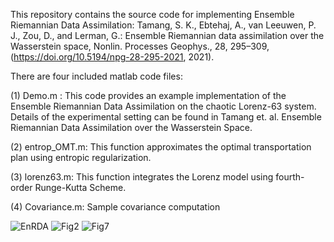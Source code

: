 This repository contains the source code for implementing Ensemble Riemannian Data Assimilation:
Tamang, S. K., Ebtehaj, A., van Leeuwen, P. J., Zou, D., and Lerman, G.: Ensemble Riemannian data assimilation over the Wasserstein space, Nonlin. Processes Geophys., 28, 295–309, (https://doi.org/10.5194/npg-28-295-2021, 2021).

There are four included matlab code files:

(1) Demo.m : This code provides an example implementation of the Ensemble Riemannian Data Assimilation on the chaotic Lorenz-63 system. Details of the experimental setting can be found in Tamang et. al. Ensemble Riemannian Data Assimilation over the Wasserstein Space.

(2) entrop_OMT.m: This function approximates the optimal transportation plan using entropic regularization.

(3) lorenz63.m: This function integrates the Lorenz model using fourth-order Runge-Kutta Scheme.
 
(4) Covariance.m: Sample covariance computation


![EnRDA](https://user-images.githubusercontent.com/46984734/143469929-f0ce5514-5254-4a26-adea-33a18ad13e1e.PNG)
![Fig2](https://user-images.githubusercontent.com/46984734/143469962-962a42c1-0033-4409-ac83-55e4d0a7b8b3.png)
![Fig7](https://user-images.githubusercontent.com/46984734/143469969-9da52e68-c5b9-4ffb-89c5-ae43a2a7f80a.png)
